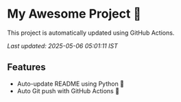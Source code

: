 # My Awesome Project 🚀

This project is automatically updated using GitHub Actions.

_Last updated: 2025-05-06 05:01:11 IST_

## Features
- Auto-update README using Python 🐍
- Auto Git push with GitHub Actions 🤖
